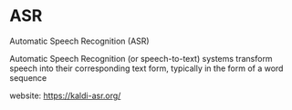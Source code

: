 # ASR
Automatic Speech Recognition (ASR)

Automatic Speech Recognition (or speech-to-text) systems
transform speech into their corresponding text form,
typically in the form of a word sequence

website:
https://kaldi-asr.org/
